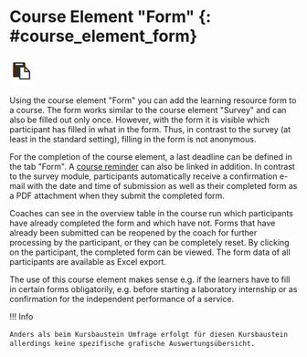 # Course Element "Form"  {: #course_element_form}

![form icon](assets/Forular_icon.png)

Using the course element "Form" you can add the learning resource form to a
course. The form works similar to the course element "Survey" and can also be
filled out only once. However, with the form it is visible which participant
has filled in what in the form. Thus, in contrast to the survey (at least in
the standard setting), filling in the form is not anonymous. 

For the
completion of the course element, a last deadline can be defined in the tab
"Form". A [course reminder](../course_operation/Course_Reminders.md) can also be linked in
addition. In contrast to the survey module, participants automatically receive
a confirmation e-mail with the date and time of submission as well as their
completed form as a PDF attachment when they submit the completed form.

Coaches can see in the overview table in the course run which participants
have already completed the form and which have not. Forms that have already
been submitted can be reopened by the coach for further processing by the
participant, or they can be completely reset. By clicking on the participant,
the completed form can be viewed. The form data of all participants are
available as Excel export.

The use of this course element makes sense e.g. if the learners have to fill
in certain forms obligatorily, e.g. before starting a laboratory internship or
as confirmation for the independent performance of a service.

!!! Info 

    Anders als beim Kursbaustein Umfrage erfolgt für diesen Kursbaustein allerdings keine spezifische grafische Auswertungsübersicht. 
